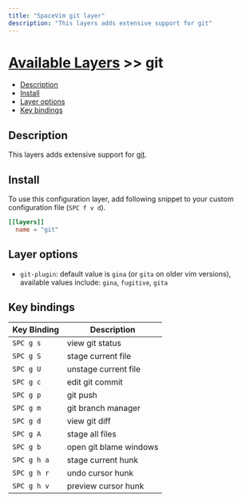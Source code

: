 ```yaml
---
title: "SpaceVim git layer"
description: "This layers adds extensive support for git"
---
```


# [Available Layers](../) >> git

<!-- vim-markdown-toc GFM -->

- [Description](#description)
- [Install](#install)
- [Layer options](#layer-options)
- [Key bindings](#key-bindings)

<!-- vim-markdown-toc -->

## Description

This layers adds extensive support for [git](https://git-scm.com/).

## Install

To use this configuration layer, add following snippet to your custom configuration file (`SPC f v d`).

```toml
[[layers]]
  name = "git"
```

## Layer options

- `git-plugin`: default value is `gina` (or `gita` on older vim versions), available values include: `gina`, `fugitive`, `gita`

## Key bindings

| Key Binding | Description            |
| ----------- | ---------------------- |
| `SPC g s`   | view git status        |
| `SPC g S`   | stage current file     |
| `SPC g U`   | unstage current file   |
| `SPC g c`   | edit git commit        |
| `SPC g p`   | git push               |
| `SPC g m`   | git branch manager     |
| `SPC g d`   | view git diff          |
| `SPC g A`   | stage all files        |
| `SPC g b`   | open git blame windows |
| `SPC g h a` | stage current hunk     |
| `SPC g h r` | undo cursor hunk       |
| `SPC g h v` | preview cursor hunk    |
